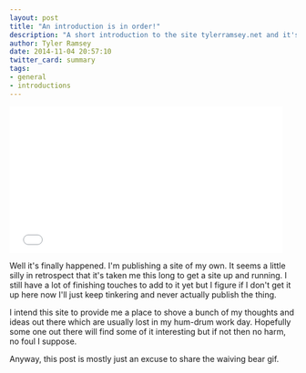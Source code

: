 ```yaml
---
layout: post
title: "An introduction is in order!"
description: "A short introduction to the site tylerramsey.net and it's creator."
author: Tyler Ramsey
date: 2014-11-04 20:57:10
twitter_card: summary
tags:
- general
- introductions 
---
```


<iframe src="//giphy.com/embed/6459ZFRF1Wxna" width="480" height="257" frameBorder="0" style="max-width: 100%" class="header-image giphy-embed" webkitAllowFullScreen mozallowfullscreen allowFullScreen></iframe>

 <br/>

 Well it's finally happened. I'm publishing a site of my own. It seems a little silly in retrospect that it's taken me this long to get a site up and running. I still have a lot of finishing touches to add to it yet but I figure if I don't get it up here now I'll just keep tinkering and never actually publish the thing.

I intend this site to provide me a place to shove a bunch of my thoughts and ideas out there which are usually lost in my hum-drum work day. Hopefully some one out there will find some of it interesting but if not then no harm, no foul I suppose. 

Anyway, this post is mostly just an excuse to share the waiving bear gif.